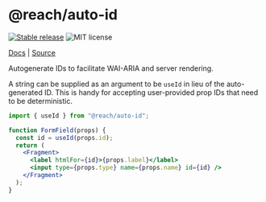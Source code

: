 # @reach/auto-id

[![Stable release](https://img.shields.io/npm/v/@reach/auto-id.svg)](https://npm.im/@reach/auto-id) ![MIT license](https://badgen.now.sh/badge/license/MIT)

[Docs](https://reacttraining.com/reach-ui/auto-id) | [Source](https://github.com/reach/reach-ui/tree/master/packages/auto-id)

Autogenerate IDs to facilitate WAI-ARIA and server rendering.

A string can be supplied as an argument to be `useId` in lieu of the auto-generated ID. This is handy for accepting user-provided prop IDs that need to be deterministic.

```jsx
import { useId } from "@reach/auto-id";

function FormField(props) {
  const id = useId(props.id);
  return (
    <Fragment>
      <label htmlFor={id}>{props.label}</label>
      <input type={props.type} name={props.name} id={id} />
    </Fragment>
  );
}
```
